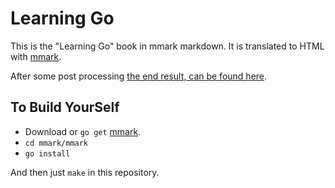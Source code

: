 # Learning Go

This is the "Learning Go" book in mmark markdown. It is translated
to HTML with [mmark](https://github.com/miekg/mmark).

After some post processing [the end result, can be found here](learninggo.miek.nl).

## To Build YourSelf

* Download or `go get` [mmark](https://github.com/miekg/mmark).
* `cd mmark/mmark`
* `go install`

And then just `make` in this repository.
